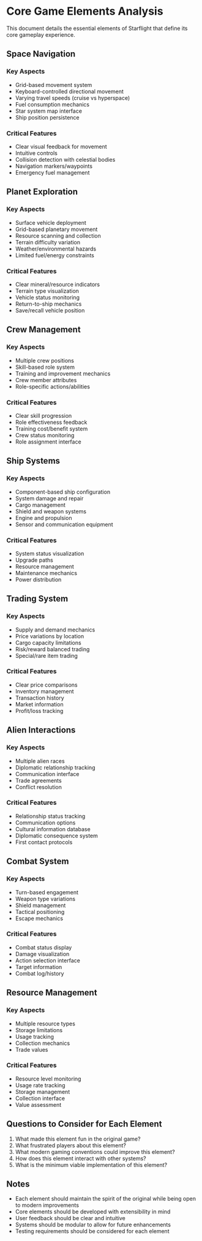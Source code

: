 # Core Game Elements Analysis

This document details the essential elements of Starflight that define its core gameplay experience.

## Space Navigation
### Key Aspects
- Grid-based movement system
- Keyboard-controlled directional movement
- Varying travel speeds (cruise vs hyperspace)
- Fuel consumption mechanics
- Star system map interface
- Ship position persistence

### Critical Features
- Clear visual feedback for movement
- Intuitive controls
- Collision detection with celestial bodies
- Navigation markers/waypoints
- Emergency fuel management

## Planet Exploration
### Key Aspects
- Surface vehicle deployment
- Grid-based planetary movement
- Resource scanning and collection
- Terrain difficulty variation
- Weather/environmental hazards
- Limited fuel/energy constraints

### Critical Features
- Clear mineral/resource indicators
- Terrain type visualization
- Vehicle status monitoring
- Return-to-ship mechanics
- Save/recall vehicle position

## Crew Management
### Key Aspects
- Multiple crew positions
- Skill-based role system
- Training and improvement mechanics
- Crew member attributes
- Role-specific actions/abilities

### Critical Features
- Clear skill progression
- Role effectiveness feedback
- Training cost/benefit system
- Crew status monitoring
- Role assignment interface

## Ship Systems
### Key Aspects
- Component-based ship configuration
- System damage and repair
- Cargo management
- Shield and weapon systems
- Engine and propulsion
- Sensor and communication equipment

### Critical Features
- System status visualization
- Upgrade paths
- Resource management
- Maintenance mechanics
- Power distribution

## Trading System
### Key Aspects
- Supply and demand mechanics
- Price variations by location
- Cargo capacity limitations
- Risk/reward balanced trading
- Special/rare item trading

### Critical Features
- Clear price comparisons
- Inventory management
- Transaction history
- Market information
- Profit/loss tracking

## Alien Interactions
### Key Aspects
- Multiple alien races
- Diplomatic relationship tracking
- Communication interface
- Trade agreements
- Conflict resolution

### Critical Features
- Relationship status tracking
- Communication options
- Cultural information database
- Diplomatic consequence system
- First contact protocols

## Combat System
### Key Aspects
- Turn-based engagement
- Weapon type variations
- Shield management
- Tactical positioning
- Escape mechanics

### Critical Features
- Combat status display
- Damage visualization
- Action selection interface
- Target information
- Combat log/history

## Resource Management
### Key Aspects
- Multiple resource types
- Storage limitations
- Usage tracking
- Collection mechanics
- Trade values

### Critical Features
- Resource level monitoring
- Usage rate tracking
- Storage management
- Collection interface
- Value assessment

## Questions to Consider for Each Element
1. What made this element fun in the original game?
2. What frustrated players about this element?
3. What modern gaming conventions could improve this element?
4. How does this element interact with other systems?
5. What is the minimum viable implementation of this element?

## Notes
- Each element should maintain the spirit of the original while being open to modern improvements
- Core elements should be developed with extensibility in mind
- User feedback should be clear and intuitive
- Systems should be modular to allow for future enhancements
- Testing requirements should be considered for each element